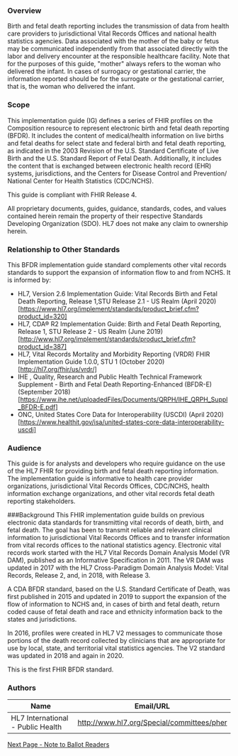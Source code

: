 ### Overview

Birth and fetal death reporting includes the transmission of data from health care providers to jurisdictional Vital Records Offices and national health statistics agencies. Data associated with the mother of the baby or fetus may be communicated independently from that associated directly with the labor and delivery encounter at the responsible healthcare facility. Note that for the purposes of this guide, "mother" always refers to the woman who delivered the infant. In cases of surrogacy or gestational carrier, the information reported should be for the surrogate or the gestational carrier, that is, the woman who delivered the infant. 

### Scope
This implementation guide (IG) defines a series of FHIR profiles on the Composition resource to represent electronic birth and fetal death reporting (BFDR). It includes the content of medical/health information on live births and fetal deaths for select state and federal birth and fetal death reporting, as indicated in the 2003 Revision of the U.S. Standard Certificate of Live Birth and the U.S. Standard Report of Fetal Death. Additionally, it includes the content that is exchanged between electronic health record (EHR) systems, jurisdictions, and the Centers for Disease Control and Prevention/ National Center for Health Statistics (CDC/NCHS).

This guide is compliant with FHIR Release 4.

All proprietary documents, guides, guidance, standards, codes, and values contained herein remain the property of their respective Standards Developing Organization (SDO). HL7 does not make any claim to ownership herein. 

### Relationship to Other Standards
This BFDR implementation guide standard complements other vital records standards to support the expansion of information flow to and from NCHS. It is informed by:
* HL7, Version 2.6 Implementation Guide: Vital Records Birth and Fetal Death Reporting, Release 1,STU Release 2.1 - US Realm (April 2020) [https://www.hl7.org/implement/standards/product_brief.cfm?product_id=320]
* HL7, CDA® R2 Implementation Guide: Birth and Fetal Death Reporting, Release 1, STU Release 2 - US Realm (June 2019) [http://www.hl7.org/implement/standards/product_brief.cfm?product_id=387]
* HL7, Vital Records Mortality and Morbidity Reporting (VRDR) FHIR Implementation Guide 1.0.0,  STU 1 (October 2020) [http://hl7.org/fhir/us/vrdr/]
* IHE , Quality, Research and Public Health Technical Framework Supplement - Birth and Fetal Death Reporting-Enhanced (BFDR-E) (September 2018) [https://www.ihe.net/uploadedFiles/Documents/QRPH/IHE_QRPH_Suppl_BFDR-E.pdf]
* ONC, United States Core Data for Interoperability (USCDI) (April 2020) [https://www.healthit.gov/isa/united-states-core-data-interoperability-uscdi]

### Audience
This guide is for analysts and developers who require guidance on the use of the HL7 FHIR for providing birth and fetal death reporting information. The implementation guide is informative to health care provider organizations, jurisdictional Vital Records Offices, CDC/NCHS, health information exchange organizations, and other vital records fetal death reporting stakeholders.

###Background 
This FHIR implementation guide builds on previous electronic data standards for transmitting vital records of death, birth, and fetal death. The goal has been to transmit reliable and relevant clinical information to jurisdictional Vital Records Offices and to transfer information from vital records offices to the national statistics agency. 
Electronic vital records work started with the HL7 Vital Records Domain Analysis Model (VR DAM), published as an Informative Specification in 2011. The VR DAM was updated in 2017 with the HL7 Cross-Paradigm Domain Analysis Model: Vital Records, Release 2, and, in 2018, with Release 3.

A CDA BFDR standard, based on the U.S. Standard Certificate of Death, was first published in 2015 and updated in 2019 to support the expansion of the flow of information to NCHS and, in cases of birth and fetal death, return coded cause of fetal death and race and ethnicity information back to the states and jurisdictions.

In 2016, profiles were created in HL7 V2 messages to communicate those portions of the death record collected by clinicians that are appropriate for use by local, state, and territorial vital statistics agencies. The V2 standard was updated in 2018 and again in 2020.

This is the first FHIR BFDR standard.



### Authors

<table>
<thead>
<tr>
<th>Name</th>
<th>Email/URL</th>
</tr>
</thead>
<tbody>
<tr>
<td>HL7 International - Public Health</td>
<td><a href="http://www.hl7.org/Special/committees/pher" target="_new">http://www.hl7.org/Special/committees/pher</a></td>
</tr>
</tbody>
</table>




[Next Page - Note to Ballot Readers](note_to_ballot_readers.html)